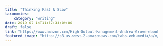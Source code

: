 ```yaml
---
title: "Thinking Fast & SLow"
taxonomies:
    category: "writing"
date: 2019-07-14T11:37:34+09:00
draft: false
link: "https://www.amazon.com/High-Output-Management-Andrew-Grove-ebook/dp/B015VACHOK"
featured_image: "https://s3-us-west-2.amazonaws.com/tabs.web.media/a/v/avjn/avjn-square-1536.jpg"
---
```


